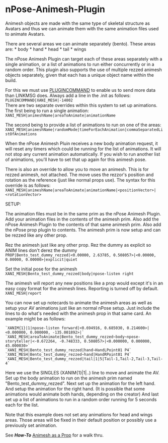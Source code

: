 # nPose-Animesh-Plugin
Animesh objects are made with the same type of skeletal structure as Avatars and thus we can animate them with the same animation files used to animate Avatars.

There are several areas we can animate separately (bento).  These areas are:
    * body
    * hand
    * head
    * tail
    * wings
    
The nPose Animesh Plugin can target each of these areas separately with a single animation, or a list of animations to run either concurrently or in a random order.  This plugin also supports the use of multiple rezzed animesh objects separately, given that each has a unique object name within the build.

For this we must use [PLUGINCOMMAND](https://github.com/nPoseTeam/nPose-V4/wiki/NC-Contents#plugincommand) to enable us to send more data than LINKMSG does.
Always add a line in the .init as follows:    
    `PLUGINCOMMAND|XANI_MESH|-14002`   
There are two separate overrides within this system to set up animations.    
The first being to run a single animation:        
    `XANI_MESH|animeshName|areaToAnimate|animationName`
    
The second being to provide a list of animations to run on one of the areas:        
    `XANI_MESH|animeshName|randomMode|timeForEachAnimation|commaSeparatedListOfAnimations`
    
When the nPose Animesh Pluin receives a new body animation request, it will reset any timers which could be running for the list of animations.  It will not stop any current animation automatically.  If you wish to run another list of animations, you'll have to set that up again for this animesh pose.

    
    
There is also an override to allow you to move an animesh.  This is for rezzed animesh, not attached.  The move uses the rezzor's position and rotation as the reference (just like normal props use).
The syntax for this override is as follows:        
    `XANI_MESH|animeshName|areaToAnimate|animationName|<positionVector>|<rotationVector>`
    
    
    
SETUP:

The animation files must be in the same prim as the nPose Animesh Plugin.  Add your animation files in the contents of the animesh prim.  Also add the nPose Animesh Plugin to the contents of that same animesh prim.  Also add the nPose prop plugin to contents.  The animesh prim is now setup and can be rezzed like any other prop.

Rez the animesh just like any other prop.
Rez the dummy as explicit so ANIM lines don't derez the dummy        
    `PROP|Bento_test_dummy_rezzed|<0.00000, 2.63785, 0.508057>|<0.00000, 0.00000, 0.00000>|explicit|quiet`

Set the initial pose for the animesh        
    `XANI_MESH|Bento_test_dummy_rezzed|body|npose-listen right`

The animesh will report any new positions like a prop would except it's in an easy copy format for the animesh lines.  Reporting is turned off by default.        
    `XANI_MESH|report`


You can now set up notecards to animate the animesh areas as well as setup your AV animations just like an normal nPose setup.  Just include the lines to do what's needed with the animesh prop in that same card.  An example might be as follows:        

    `XANIM{1}|1|npose-listen forward|<0.694916, 0.685030, 0.214600>|<0.000000, 0.000000, -135.001892>|`        
    `XANI_MESH|areaToAnimate|Bento_test_dummy_rezzed~body~npose-storyteller|<-0.672264, -0.748333, 0.508057>|<0.000000, 0.000000, 45.000030>`        
    `XANI_MESH|Bento_test_dummy_rezzed|hand~HandLPoint01 P4`        
    `XANI_MESH|Bento_test_dummy_rezzed~hand|HandRPoint01 P4`        
    `XANI_MESH|Bento_test_dummy_rezzed|tail|1|5|Tail-1,Tail-2,Tail-3,Tail-4`        
    

Here we use the SINGLES (XANIM{1}|1|..) line to move and animate the AV.
Set up the body animation to run on the animesh prim named "Bento_test_dummy_rezzed".
Next set up the animation for the left hand.
And setup the animation for the right hand.  (It is possible that some animations would animate both hands, depending on the creator)
And last set up a list of animations to run in a random order running for 5 seconds each for the list.
    
Note that this example does not set any animations for head and wings areas.  Those areas will be fixed in their default position or possibly use a previously set animation.

See _**How-To**_ [Animesh as a Prop](https://github.com/nPoseTeam/nPose-V4/wiki/Animesh-as-a-Prop) for a walk thru.
